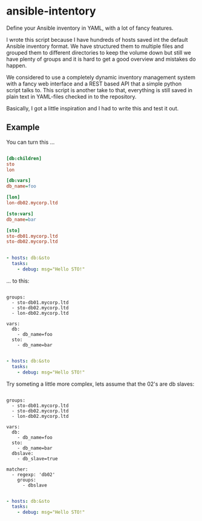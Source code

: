 # ansible-intentory

Define your Ansible inventory in YAML, with a lot of fancy features.

I wrote this script because I have hundreds of hosts saved int the 
default Ansible inventory format. We have structured them to multiple 
files and grouped them to different directories to keep the volume 
down but still we have plenty of groups and it is hard to get a good 
overview and mistakes do happen.

We considered to use a completely dynamic inventory management system 
with a fancy web interface and a REST based API that a simple python 
script talks to. This script is another take to that, everything is 
still saved in plain text in YAML-files checked in to the repository.

Basically, I got a little inspiration and I had to write this and test
it out.

## Example

You can turn this ...

```ini

[db:children]
sto
lon

[db:vars]
db_name=foo

[lon]
lon-db02.mycorp.ltd

[sto:vars]
db_name=bar

[sto]
sto-db01.mycorp.ltd
sto-db02.mycorp.ltd

```

```yaml

- hosts: db:&sto
  tasks:
    - debug: msg="Hello STO!"

```

... to this:

```

groups:
  - sto-db01.mycorp.ltd
  - sto-db02.mycorp.ltd
  - lon-db02.mycorp.ltd

vars:
  db:
    - db_name=foo
  sto:
    - db_name=bar

```

```yaml

- hosts: db:&sto
  tasks:
    - debug: msg="Hello STO!"

```

Try someting a little more complex, lets assume that the 02's are db slaves:

```

groups:
  - sto-db01.mycorp.ltd
  - sto-db02.mycorp.ltd
  - lon-db02.mycorp.ltd

vars:
  db:
    - db_name=foo
  sto:
    - db_name=bar
  dbslave:
    - db_slave=true

matcher:
  - regexp: 'db02'
    groups:
	  - dbslave

```

```yaml

- hosts: db:&sto
  tasks:
    - debug: msg="Hello STO!"

```
